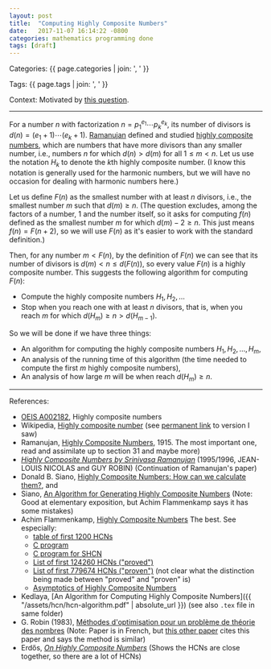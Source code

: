 ```yaml
---
layout: post
title:  "Computing Highly Composite Numbers"
date:   2017-11-07 16:14:22 -0800
categories: mathematics programming done
tags: [draft]
---
```


<script type="text/javascript" async
  src="https://cdnjs.cloudflare.com/ajax/libs/mathjax/2.7.2/MathJax.js?config=TeX-MML-AM_CHTML">
</script>

Categories: {{ page.categories | join: ', ' }}

Tags: {{ page.tags | join: ', ' }}

Context: Motivated by [this question](https://mathoverflow.net/questions/284577/computational-complexity-of-finding-the-smallest-number-with-n-factors).

<hr/>

For a number $n$ with factorization $n = p_1^{e_1} \cdots p_k^{e_k}$, its number of divisors is $d(n) = (e_1 + 1) \cdots (e_k + 1)$. [Ramanujan](http://ramanujan.sirinudi.org/Volumes/published/ram15.pdf) defined and studied [highly composite numbers](https://en.wikipedia.org/wiki/Highly_composite_number), which are numbers that have more divisors than any smaller number, i.e., numbers $n$ for which $d(n) > d(m)$ for all $1 \le m < n$. Let us use the notation $H_k$ to denote the $k$th highly composite number. (I know this notation is generally used for the harmonic numbers, but we will have no occasion for dealing with harmonic numbers here.)

Let us define $F(n)$ as the smallest number with at least $n$ divisors, i.e., the smallest number $m$ such that $d(m) \ge n$. (The question excludes, among the factors of a number, $1$ and the number itself, so it asks for computing $f(n)$ defined as the smallest number $m$ for which $d(m) - 2 \ge n$. This just means $f(n) = F(n + 2)$, so we will use $F(n)$ as it's easier to work with the standard definition.)

Then, for any number $m < F(n)$, by the definition of $F(n)$ we can see that its number of divisors is $d(m) < n \le d(F(n))$, so every value $F(n)$ is a highly composite number. This suggests the following algorithm for computing $F(n)$:

* Compute the highly composite numbers $H_1, H_2, \dots$
* Stop when you reach one with at least $n$ divisors, that is, when you reach $m$ for which $d(H_m) \ge n > d(H_{m-1})$.

So we will be done if we have three things:

* An algorithm for computing the highly composite numbers $H_1, H_2, \dots, H_m$,
* An analysis of the running time of this algorithm (the time needed to compute the first $m$ highly composite numbers),
* An analysis of how large $m$ will be when reach $d(H_m) \ge n$.

<hr/>

References:

* [OEIS A002182](https://oeis.org/A002182), Highly composite numbers
* Wikipedia, [Highly composite number](https://en.wikipedia.org/wiki/Highly_composite_number) (see [permanent link](https://en.wikipedia.org/w/index.php?title=Highly_composite_number&oldid=805548219) to version I saw)
* Ramanujan, [Highly Composite Numbers](http://ramanujan.sirinudi.org/Volumes/published/ram15.pdf), 1915. The most important one, read and assimilate up to section 31 and maybe more)
* [_Highly Composite Numbers by Srinivasa Ramanujan_](http://math.univ-lyon1.fr/~nicolas/ramanujanNR.pdf) (1995/1996, JEAN-LOUIS NICOLAS and GUY ROBIN) (Continuation of Ramanujan's paper)
* Donald B. Siano, [Highly Composite Numbers: How can we calculate them?](https://web.archive.org/web/20021212080514/http://www.eclipse.net:80/~dimona/juliannum.html), and
* Siano, [An Algorithm for Generating Highly Composite Numbers](http://wwwhomes.uni-bielefeld.de/achim/julianmanuscript3.pdf) (Note: Good at elementary exposition, but Achim Flammenkamp says it has some mistakes)
* Achim Flammenkamp, [Highly Composite Numbers](http://wwwhomes.uni-bielefeld.de/achim/highly.html) The best. See especially:
  * [table of first 1200 HCNs](http://wwwhomes.uni-bielefeld.de/achim/highly.txt)
  * [C program](http://wwwhomes.uni-bielefeld.de/achim/composite.txt)
  * [C program for SHCN](http://wwwhomes.uni-bielefeld.de/achim/shcn.txt)
  * [List of first 124260 HCNs ("proved")](http://wwwhomes.uni-bielefeld.de/achim/HCNs.gz)
  * [List of first 779674 HCNs ("proven")](http://wwwhomes.uni-bielefeld.de/achim/HCN.bz2) (not clear what the distinction being made between "proved" and "proven" is)
  * [Asymptotics of Highly Composite Numbers](http://wwwhomes.uni-bielefeld.de/achim/hcn.dvi)
* Kedlaya, [An Algorithm for Computing Highly Composite Numbers]({{ "/assets/hcn/hcn-algorithm.pdf" | absolute_url }}) (see also `.tex` file in same folder)
* G. Robin (1983), [Méthodes d'optimisation pour un problème de théorie des nombres](http://www.numdam.org/article/ITA_1983__17_3_239_0.pdf) (Note: Paper is in French, but [this other paper](http://www.numdam.org/article/JTNB_2008__20_3_625_0.pdf) cites this paper and says the method is similar)
* Erdős, [_On Highly Composite Numbers_](https://www.renyi.hu/~p_erdos/1944-04.pdf) (Shows the HCNs are close together, so there are a lot of HCNs)
